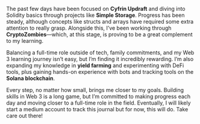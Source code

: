 The past few days have been focused on **Cyfrin Updraft** and diving into Solidity basics through projects like **Simple Storage**. Progress has been steady, although concepts like structs and arrays have required some extra attention to really grasp. Alongside this, I’ve been working through **CryptoZombies**—which, at this stage, is proving to be a great complement to my learning.

Balancing a full-time role outside of tech, family commitments, and my Web 3 learning journey isn’t easy, but I’m finding it incredibly rewarding. I’m also expanding my knowledge in **yield farming** and experimenting with DeFi tools, plus gaining hands-on experience with bots and tracking tools on the **Solana blockchain**.

Every step, no matter how small, brings me closer to my goals. Building skills in Web 3 is a long game, but I’m committed to making progress each day and moving closer to a full-time role in the field.  Eventually, I will likely start a medium account to track this journal but for now, this will do.  Take care out there!


